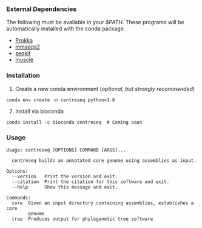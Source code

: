 ### External Dependencies

The following must be available in your *$PATH*.
These programs will be automatically installed with the conda package.

- [Prokka](https://github.com/tseemann/prokka)
- [mmseqs2](https://github.com/soedinglab/MMseqs2)
- [seqkit](https://github.com/shenwei356/seqkit)
- [muscle](https://www.drive5.com/muscle/)

### Installation
1. Create a new conda environment (*optional, but strongly recommended*)

```
conda env create -n centreseq python=3.6
```

2. Install via bioconda
```
conda install -c bioconda centreseq  # Coming soon
```

### Usage
```
Usage: centreseq [OPTIONS] COMMAND [ARGS]...

  centreseq builds an annotated core genome using assemblies as input.

Options:
  --version   Print the version and exit.
  --citation  Print the citation for this software and exit.
  --help      Show this message and exit.

Commands:
  core  Given an input directory containing assemblies, establishes a core
        genome
  tree  Produces output for phylogenetic tree software
```